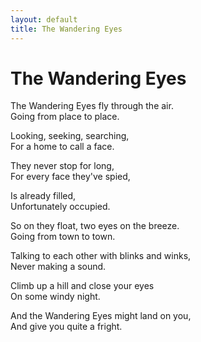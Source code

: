 ```yaml
---
layout: default
title: The Wandering Eyes
---
```


# The Wandering Eyes

The Wandering Eyes fly through the air.  
Going from place to place.

Looking, seeking, searching,  
For a home to call a face.

They never stop for long,  
For every face they've spied,

Is already filled,  
Unfortunately occupied.

So on they float, two eyes on the breeze.  
Going from town to town.

Talking to each other with blinks and winks,  
Never making a sound.

Climb up a hill and close your eyes  
On some windy night.

And the Wandering Eyes might land on you,  
And give you quite a fright.
